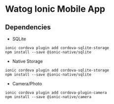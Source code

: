 # Watog Ionic Mobile App 

## Dependencies

- SQLite

`ionic cordova plugin add cordova-sqlite-storage`  
`npm install --save @ionic-native/sqlite`  

- Native Storage

`ionic cordova plugin add cordova-sqlite-storage`  
`npm install --save @ionic-native/sqlite`  

- Camera/Photo

`ionic cordova plugin add cordova-plugin-camera`  
`npm install --save @ionic-native/camera`  

